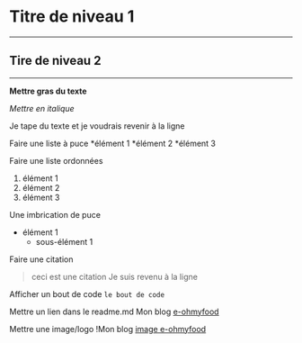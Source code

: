 # Titre de niveau 1

----------------

## Tire de niveau 2

----------------

__Mettre gras du texte__

*Mettre en italique*

Je tape du texte et je voudrais  revenir à la ligne

Faire une liste à puce
*élément 1
*élément 2
*élément 3

Faire une liste ordonnées
1. élément 1
2. élément 2
3. élément 3

Une imbrication de puce
* élément 1
  * sous-élément 1

Faire une citation 
> ceci est une citation
Je suis revenu à la ligne

Afficher un bout de code
`le bout de code`

Mettre un lien dans le readme.md
Mon blog [e-ohmyfood](https://dandev33300.github.io/ohmyfood_by_dan/)

Mettre une image/logo
!Mon blog [image e-ohmyfood](https://dandev33300.github.io/ohmyfood_by_dan/)


